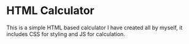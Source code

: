 # HTML Calculator
This is a simple HTML based calculator I have created all by myself, it includes CSS for styling and JS for calculation.
